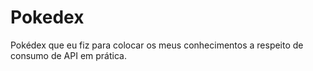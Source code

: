 # Pokedex
 Pokédex que eu fiz para colocar os meus conhecimentos a respeito de consumo de API em prática.
